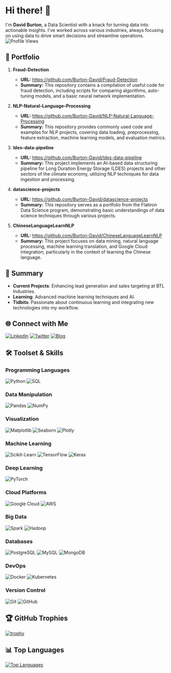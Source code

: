 # Hi there! 👋
I'm **David Burton**, a Data Scientist with a knack for turning data into actionable insights. I've worked across various industries, always focusing on using data to drive smart decisions and streamline operations.
![Profile Views](https://komarev.com/ghpvc/?username=Burton-David&style=flat-square)

## 💼 Portfolio

1. **Fraud-Detection**
   * **URL:** https://github.com/Burton-David/Fraud-Detection
   * **Summary:** This repository contains a compilation of useful code for fraud detection, including scripts for comparing algorithms, auto-tuning models, and a basic neural network implementation.

2. **NLP-Natural-Language-Processing**
   * **URL:** https://github.com/Burton-David/NLP-Natural-Language-Processing
   * **Summary:** This repository provides commonly used code and examples for NLP projects, covering data loading, preprocessing, feature extraction, machine learning models, and evaluation metrics.

3. **ldes-data-pipeline**
   * **URL:** https://github.com/Burton-David/ldes-data-pipeline
   * **Summary:** This project implements an AI-based data structuring pipeline for Long Duration Energy Storage (LDES) projects and other sectors of the climate economy, utilizing NLP techniques for data ingestion and processing.

4. **datascience-projects**
   * **URL:** https://github.com/Burton-David/datascience-projects
   * **Summary:** This repository serves as a portfolio from the Flatiron Data Science program, demonstrating basic understandings of data science techniques through various projects.

5. **ChineseLanguageLearnNLP**
   * **URL:** https://github.com/Burton-David/ChineseLanguageLearnNLP
   * **Summary:** This project focuses on data mining, natural language processing, machine learning translation, and Google Cloud integration, particularly in the context of learning the Chinese language.

## 📝 Summary
- **Current Projects**: Enhancing lead generation and sales targeting at BTL Industries.
- **Learning**: Advanced machine learning techniques and AI.
- **Tidbits**: Passionate about continuous learning and integrating new technologies into my workflow.

## 🌐 Connect with Me
[![LinkedIn](https://img.shields.io/badge/-LinkedIn-0077B5?logo=linkedin&logoColor=white&style=flat-square)](https://www.linkedin.com/in/david-burton1/)
[![Twitter](https://img.shields.io/badge/-Twitter-1DA1F2?logo=twitter&logoColor=white&style=flat-square)](https://twitter.com/trvlingteacher)
[![Blog](https://img.shields.io/badge/-Blog-21759B?logo=wordpress&logoColor=white&style=flat-square)](https://www.databurton.com/)

## 🛠️ Toolset & Skills
### Programming Languages
![Python](https://img.shields.io/badge/-Python-3776AB?logo=python&logoColor=white&style=for-the-badge)
![SQL](https://img.shields.io/badge/-SQL-4479A1?logo=postgresql&logoColor=white&style=for-the-badge)

### Data Manipulation
![Pandas](https://img.shields.io/badge/-Pandas-150458?logo=pandas&logoColor=white&style=for-the-badge)
![NumPy](https://img.shields.io/badge/-NumPy-013243?logo=numpy&logoColor=white&style=for-the-badge)

### Visualization
![Matplotlib](https://img.shields.io/badge/-Matplotlib-007ACC?logo=matplotlib&logoColor=white&style=for-the-badge)
![Seaborn](https://img.shields.io/badge/-Seaborn-3776AB?logoColor=white&style=for-the-badge)
![Plotly](https://img.shields.io/badge/-Plotly-3F4F75?logo=plotly&logoColor=white&style=for-the-badge)

### Machine Learning
![Scikit-Learn](https://img.shields.io/badge/-ScikitLearn-F7931E?logo=scikit-learn&logoColor=white&style=for-the-badge)
![TensorFlow](https://img.shields.io/badge/-TensorFlow-FF6F00?logo=tensorflow&logoColor=white&style=for-the-badge)
![Keras](https://img.shields.io/badge/-Keras-D00000?logo=keras&logoColor=white&style=for-the-badge)

### Deep Learning
![PyTorch](https://img.shields.io/badge/-PyTorch-EE4C2C?logo=pytorch&logoColor=white&style=for-the-badge)

### Cloud Platforms
![Google Cloud](https://img.shields.io/badge/-Google_Cloud-4285F4?logo=google-cloud&logoColor=white&style=for-the-badge)
![AWS](https://img.shields.io/badge/-AWS-232F3E?logo=amazon-aws&logoColor=white&style=for-the-badge)

### Big Data
![Spark](https://img.shields.io/badge/-Apache_Spark-E25A1C?logo=apache-spark&logoColor=white&style=for-the-badge)
![Hadoop](https://img.shields.io/badge/-Hadoop-66CCFF?logo=apache-hadoop&logoColor=black&style=for-the-badge)

### Databases
![PostgreSQL](https://img.shields.io/badge/-PostgreSQL-336791?logo=postgresql&logoColor=white&style=for-the-badge)
![MySQL](https://img.shields.io/badge/-MySQL-4479A1?logo=mysql&logoColor=white&style=for-the-badge)
![MongoDB](https://img.shields.io/badge/-MongoDB-47A248?logo=mongodb&logoColor=white&style=for-the-badge)

### DevOps
![Docker](https://img.shields.io/badge/-Docker-2496ED?logo=docker&logoColor=white&style=for-the-badge)
![Kubernetes](https://img.shields.io/badge/-Kubernetes-326CE5?logo=kubernetes&logoColor=white&style=for-the-badge)

### Version Control
![Git](https://img.shields.io/badge/-Git-F05032?logo=git&logoColor=white&style=for-the-badge)
![GitHub](https://img.shields.io/badge/-GitHub-181717?logo=github&logoColor=white&style=for-the-badge)

## 🏆 GitHub Trophies
[![trophy](https://github-profile-trophy.vercel.app/?username=Burton-David&theme=onedark)](https://github.com/ryo-ma/github-profile-trophy)

## 📊 Top Languages
[![Top Languages](https://github-readme-stats.vercel.app/api/top-langs/?username=Burton-David&layout=compact&theme=radical)](https://github.com/anuraghazra/github-readme-stats)
